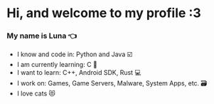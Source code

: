 # Hi, and welcome to my profile :3
### My name is Luna 👈

- I know and code in: Python and Java ☑️
- I am currently learning: C 📖
- I want to learn: C++, Android SDK, Rust 💻
- I work on: Games, Game Servers, Malware, System Apps, etc. 🗃️
- I love cats 😻
